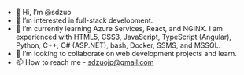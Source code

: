 - 👋 Hi, I’m @sdzuo
- 👀 I’m interested in full-stack development.
- 🌱 I’m currently learning Azure Services, React, and NGINX. I am experienced with HTML5, CSS3, JavaScript, TypeScript (Angular), Python, C++, C# (ASP.NET), bash, Docker, SSMS, and MSSQL.
- 💞️ I’m looking to collaborate on web development projects and learn.
- 📫 How to reach me - sdzuojp@gmail.com

<!---
sdzuo/sdzuo is a ✨ special ✨ repository because its `README.md` (this file) appears on your GitHub profile.
You can click the Preview link to take a look at your changes.
--->
